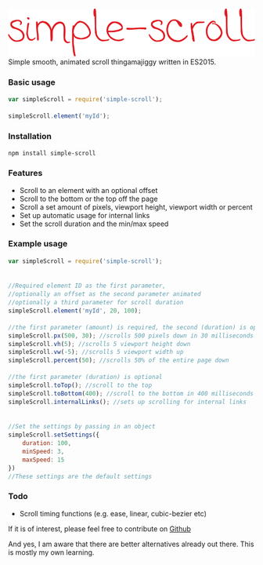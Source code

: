 ![alt text](https://raw.githubusercontent.com/rognstadragnar/simple-scroll/master/logo.png)
Simple smooth, animated scroll thingamajiggy written in ES2015.

### Basic usage
```javascript
var simpleScroll = require('simple-scroll');

simpleScroll.element('myId');
```


### Installation
```
npm install simple-scroll
```

### Features
* Scroll to an element with an optional offset
* Scroll to the bottom or the top off the page
* Scroll a set amount of pixels, viewport height, viewport width or percent
* Set up automatic usage for internal links
* Set the scroll duration and the min/max speed

### Example usage
```javascript
var simpleScroll = require('simple-scroll');


//Required element ID as the first parameter,
//optionally an offset as the second parameter animated
//optionally a third parameter for scroll duration
simpleScroll.element('myId', 20, 100);

//the first parameter (amount) is required, the second (duration) is optional
simpleScroll.px(500, 30); //scrolls 500 pixels down in 30 milliseconds
simpleScroll.vh(5); //scrolls 5 viewport height down
simpleScroll.vw(-5); //scrolls 5 viewport width up
simpleScroll.percent(50); //scrolls 50% of the entire page down

//the first parameter (duration) is optional
simpleScroll.toTop(); //scroll to the top
simpleScroll.toBottom(400); //scroll to the bottom in 400 milliseconds
simpleScroll.internalLinks(); //sets up scrolling for internal links


//Set the settings by passing in an object
simpleScroll.setSettings({
    duration: 100,
    minSpeed: 3,
    maxSpeed: 15
})
//These settings are the default settings
```


### Todo
* Scroll timing functions (e.g. ease, linear, cubic-bezier etc)

If it is of interest, please feel free to contribute on [Github](https://github.com/rognstadragnar/simple-scroll "github")

And yes, I am aware that there are better alternatives already out there. This is mostly my own learning.
